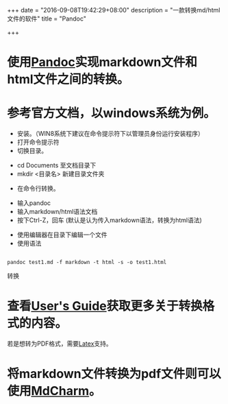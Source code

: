+++
date = "2016-09-08T19:42:29+08:00"
description = "一款转换md/html文件的软件"
title = "Pandoc"

+++

# 使用[Pandoc](http://www.pandoc.org/getting-started.html)实现markdown文件和html文件之间的转换。

# 参考官方文档，以windows系统为例。

 * 安装。（WIN8系统下建议在命令提示符下以管理员身份运行安装程序）
 * 打开命令提示符
 * 切换目录。
  - cd Documents 至文档目录下
  - mkdir <目录名> 新建目录文件夹
 * 在命令行转换。
  - 输入pandoc
  - 输入markdown/html语法文档
  - 按下Ctrl-Z，回车
 (默认是认为传入markdown语法，转换为html语法)
 * 使用编辑器在目录下编辑一个文件
 * 使用语法 
 
 ```
 
 pandoc test1.md -f markdown -t html -s -o test1.html 
 
 ```
 
 转换

# 查看[User's Guide](http://www.pandoc.org/README.html)获取更多关于转换格式的内容。 
若是想转为PDF格式，需要[Latex](http://www.latex-project.org/)支持。

# 将markdown文件转换为pdf文件则可以使用[MdCharm](http://www.mdcharm.com/)。

